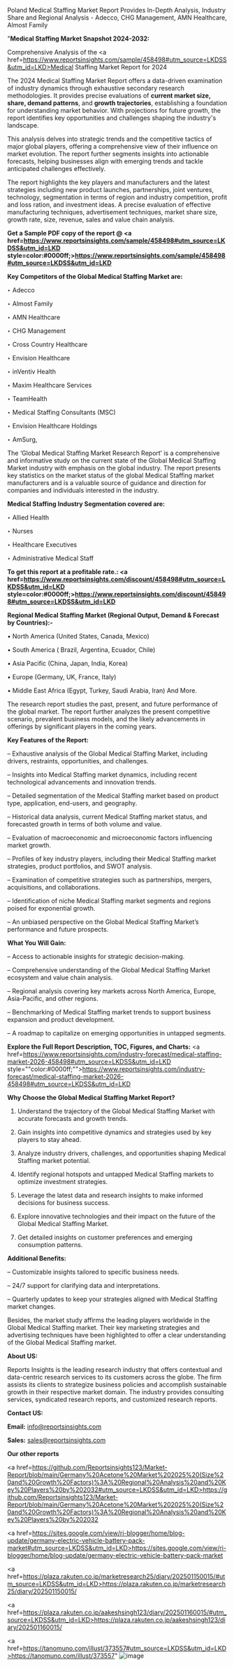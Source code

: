 Poland Medical Staffing Market Report Provides In-Depth Analysis, Industry Share and Regional Analysis - Adecco, CHG Management, AMN Healthcare, Almost Family

"<strong>Medical Staffing Market Snapshot 2024-2032:</strong>

Comprehensive Analysis of the <a href=https://www.reportsinsights.com/sample/458498#utm_source=LKDSS&utm_id=LKD>Medical Staffing Market</a> Report for 2024

The 2024 Medical Staffing Market Report offers a data-driven examination of industry dynamics through exhaustive secondary research methodologies. It provides precise evaluations of <strong>current market size, share, demand patterns</strong>, and <strong>growth trajectories</strong>, establishing a foundation for understanding market behavior. With projections for future growth, the report identifies key opportunities and challenges shaping the industry's landscape.

This analysis delves into strategic trends and the competitive tactics of major global players, offering a comprehensive view of their influence on market evolution. The report further segments insights into actionable forecasts, helping businesses align with emerging trends and tackle anticipated challenges effectively.

The report highlights the key players and manufacturers and the latest strategies including new product launches, partnerships, joint ventures, technology, segmentation in terms of region and industry competition, profit and loss ration, and investment ideas. A precise evaluation of effective manufacturing techniques, advertisement techniques, market share size, growth rate, size, revenue, sales and value chain analysis.

<strong>Get a Sample PDF copy of the report @ <a href=https://www.reportsinsights.com/sample/458498#utm_source=LKDSS&utm_id=LKD style=color:#0000ff;>https://www.reportsinsights.com/sample/458498#utm_source=LKDSS&utm_id=LKD</a></strong>

<strong>Key Competitors of the Global Medical Staffing Market are:</strong>

‣ Adecco

‣ Almost Family

‣ AMN Healthcare

‣ CHG Management

‣ Cross Country Healthcare

‣ Envision Healthcare

‣ inVentiv Health

‣ Maxim Healthcare Services

‣ TeamHealth

‣ Medical Staffing Consultants (MSC)

‣ Envision Healthcare Holdings

‣ AmSurg,

The ‘Global Medical Staffing Market Research Report’ is a comprehensive and informative study on the current state of the Global Medical Staffing Market industry with emphasis on the global industry. The report presents key statistics on the market status of the global Medical Staffing market manufacturers and is a valuable source of guidance and direction for companies and individuals interested in the industry.

<strong>Medical Staffing Industry Segmentation covered are:</strong>

‣ Allied Health

‣ Nurses

‣ Healthcare Executives

‣ Administrative Medical Staff

<strong>To get this report at a profitable rate.: <a href=https://www.reportsinsights.com/discount/458498#utm_source=LKDSS&utm_id=LKD style=color:#0000ff;>https://www.reportsinsights.com/discount/458498#utm_source=LKDSS&utm_id=LKD</a></strong>

<strong>Regional Medical Staffing Market (Regional Output, Demand &amp; Forecast by Countries):-</strong>

• North America (United States, Canada, Mexico)

• South America ( Brazil, Argentina, Ecuador, Chile)

• Asia Pacific (China, Japan, India, Korea)

• Europe (Germany, UK, France, Italy)

• Middle East Africa (Egypt, Turkey, Saudi Arabia, Iran) And More.

The research report studies the past, present, and future performance of the global market. The report further analyzes the present competitive scenario, prevalent business models, and the likely advancements in offerings by significant players in the coming years.

<strong>Key Features of the Report:</strong>

– Exhaustive analysis of the Global Medical Staffing Market, including drivers, restraints, opportunities, and challenges.

– Insights into Medical Staffing market dynamics, including recent technological advancements and innovation trends.

– Detailed segmentation of the Medical Staffing market based on product type, application, end-users, and geography.

– Historical data analysis, current Medical Staffing market status, and forecasted growth in terms of both volume and value.

– Evaluation of macroeconomic and microeconomic factors influencing market growth.

– Profiles of key industry players, including their Medical Staffing market strategies, product portfolios, and SWOT analysis.

– Examination of competitive strategies such as partnerships, mergers, acquisitions, and collaborations.

– Identification of niche Medical Staffing market segments and regions poised for exponential growth.

– An unbiased perspective on the Global Medical Staffing Market’s performance and future prospects.

<strong>What You Will Gain:</strong>

– Access to actionable insights for strategic decision-making.

– Comprehensive understanding of the Global Medical Staffing Market ecosystem and value chain analysis.

– Regional analysis covering key markets across North America, Europe, Asia-Pacific, and other regions.

– Benchmarking of Medical Staffing market trends to support business expansion and product development.

– A roadmap to capitalize on emerging opportunities in untapped segments.

<strong>Explore the Full Report Description, TOC, Figures, and Charts:</strong>
<a href=https://www.reportsinsights.com/industry-forecast/medical-staffing-market-2026-458498#utm_source=LKDSS&utm_id=LKD style=""color:#0000ff;"">https://www.reportsinsights.com/industry-forecast/medical-staffing-market-2026-458498#utm_source=LKDSS&utm_id=LKD</a>

<strong>Why Choose the Global Medical Staffing Market Report?</strong>

1. Understand the trajectory of the Global Medical Staffing Market with accurate forecasts and growth trends.

2. Gain insights into competitive dynamics and strategies used by key players to stay ahead.

3. Analyze industry drivers, challenges, and opportunities shaping Medical Staffing market potential.

4. Identify regional hotspots and untapped Medical Staffing markets to optimize investment strategies.

5. Leverage the latest data and research insights to make informed decisions for business success.

6. Explore innovative technologies and their impact on the future of the Global Medical Staffing Market.

7. Get detailed insights on customer preferences and emerging consumption patterns.

<strong>Additional Benefits:</strong>

– Customizable insights tailored to specific business needs.

– 24/7 support for clarifying data and interpretations.

– Quarterly updates to keep your strategies aligned with Medical Staffing market changes.

Besides, the market study affirms the leading players worldwide in the Global Medical Staffing market. Their key marketing strategies and advertising techniques have been highlighted to offer a clear understanding of the Global Medical Staffing market.

<strong><strong>About US</strong>:</strong>

Reports Insights is the leading research industry that offers contextual and data-centric research services to its customers across the globe. The firm assists its clients to strategize business policies and accomplish sustainable growth in their respective market domain. The industry provides consulting services, syndicated research reports, and customized research reports.

<strong>Contact US:</strong>

<p class=><b>Email:</b> <a href=mailto:info@reportsinsights.com>info@reportsinsights.com</a></p>
<p class=><b>Sales:</b> <a href=mailto:sales@reportsinsights.com>sales@reportsinsights.com</a></p>

<strong>Our other reports</strong>

<a href=https://github.com/Reportsinsights123/Market-Report/blob/main/Germany%20Acetone%20Market%202025%20(Size%20and%20Growth%20Factors)%3A%20Regional%20Analysis%20and%20Key%20Players%20by%202032#utm_source=LKDSS&utm_id=LKD>https://github.com/Reportsinsights123/Market-Report/blob/main/Germany%20Acetone%20Market%202025%20(Size%20and%20Growth%20Factors)%3A%20Regional%20Analysis%20and%20Key%20Players%20by%202032</a>

<a href=https://sites.google.com/view/ri-blogger/home/blog-update/germany-electric-vehicle-battery-pack-market#utm_source=LKDSS&utm_id=LKD>https://sites.google.com/view/ri-blogger/home/blog-update/germany-electric-vehicle-battery-pack-market</a>

<a href=https://plaza.rakuten.co.jp/marketresearch25/diary/202501150015/#utm_source=LKDSS&utm_id=LKD>https://plaza.rakuten.co.jp/marketresearch25/diary/202501150015/</a>

<a href=https://plaza.rakuten.co.jp/aakeshsingh123/diary/202501160015/#utm_source=LKDSS&utm_id=LKD>https://plaza.rakuten.co.jp/aakeshsingh123/diary/202501160015/</a>

<a href=https://tanomuno.com/illust/373557#utm_source=LKDSS&utm_id=LKD>https://tanomuno.com/illust/373557</a>"
![image](https://github.com/user-attachments/assets/c7f55e08-1a55-460b-9cd6-1495d78b2ec9)

